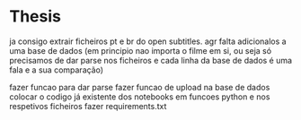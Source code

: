 # Thesis

ja consigo extrair ficheiros pt e br do open subtitles.
agr falta adicionalos a uma base de dados (em principio nao importa o filme em si, ou seja só precisamos de dar parse nos ficheiros e cada linha da base de dados é uma fala e a sua comparação)

fazer funcao para dar parse
fazer funcao de upload na base de dados
colocar o codigo já existente dos notebooks em funcoes python e nos respetivos ficheiros
fazer requirements.txt